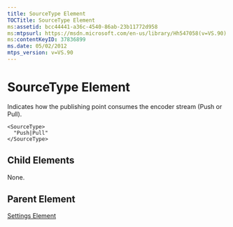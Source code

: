 ```yaml
---
title: SourceType Element
TOCTitle: SourceType Element
ms:assetid: bcc44441-a36c-4540-86ab-23b11772d958
ms:mtpsurl: https://msdn.microsoft.com/en-us/library/Hh547058(v=VS.90)
ms:contentKeyID: 37836899
ms.date: 05/02/2012
mtps_version: v=VS.90
---
```


# SourceType Element

Indicates how the publishing point consumes the encoder stream (Push or Pull).

    <SourceType>
      "Push|Pull"
    </SourceType>

## Child Elements

None.

## Parent Element

[Settings Element](settings-element.md)

